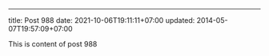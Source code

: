 ---
title: Post 988
date: 2021-10-06T19:11:11+07:00
updated: 2014-05-07T19:57:09+07:00

This is content of post 988